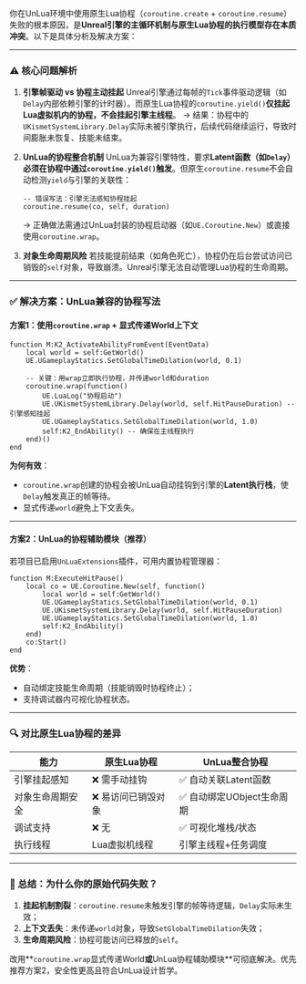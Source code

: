 你在UnLua环境中使用原生Lua协程（`coroutine.create` + `coroutine.resume`）失败的根本原因，是**Unreal引擎的主循环机制与原生Lua协程的执行模型存在本质冲突**。以下是具体分析及解决方案：

------

### ⚠️ 核心问题解析

1. **引擎帧驱动 vs 协程主动挂起**
    Unreal引擎通过每帧的`Tick`事件驱动逻辑（如`Delay`内部依赖引擎的计时器）。而原生Lua协程的`coroutine.yield()` ​**​仅挂起Lua虚拟机内的协程，不会挂起引擎主线程​**​。
    → 结果：协程中的`UKismetSystemLibrary.Delay`实际未被引擎执行，后续代码继续运行，导致时间膨胀未恢复、技能未结束。

2. **UnLua的协程整合机制**
    UnLua为兼容引擎特性，要求​**​Latent函数（如`Delay`）必须在协程中通过`coroutine.yield()`触发​**​。但原生`coroutine.resume`不会自动检测`yield`与引擎的关联性：

   ```
   -- 错误写法：引擎无法感知协程挂起
   coroutine.resume(co, self, duration) 
   ```

   → 正确做法需通过UnLua封装的协程启动器（如`UE.Coroutine.New`）或直接使用`coroutine.wrap`。

3. **对象生命周期风险**
    若技能提前结束（如角色死亡），协程仍在后台尝试访问已销毁的`self`对象，导致崩溃。Unreal引擎无法自动管理Lua协程的生命周期。

------

### ✅ 解决方案：UnLua兼容的协程写法

#### 方案1：使用`coroutine.wrap` + **显式传递World上下文**

```
function M:K2_ActivateAbilityFromEvent(EventData)
    local world = self:GetWorld()
    UE.UGameplayStatics.SetGlobalTimeDilation(world, 0.1)
    
    -- 关键：用wrap立即执行协程，并传递world和duration
    coroutine.wrap(function()
        UE.LuaLog("协程启动")
        UE.UKismetSystemLibrary.Delay(world, self.HitPauseDuration) -- 引擎感知挂起
        UE.UGameplayStatics.SetGlobalTimeDilation(world, 1.0)
        self:K2_EndAbility() -- 确保在主线程执行
    end)()
end
```

**为何有效**：

- `coroutine.wrap`创建的协程会被UnLua自动挂钩到引擎的**Latent执行栈**，使`Delay`触发真正的帧等待。
- 显式传递`world`避免上下文丢失。

------

#### 方案2：UnLua的协程辅助模块（推荐）

若项目已启用`UnLuaExtensions`插件，可用内置协程管理器：

```
function M:ExecuteHitPause()
    local co = UE.Coroutine.New(self, function()
        local world = self:GetWorld()
        UE.UGameplayStatics.SetGlobalTimeDilation(world, 0.1)
        UE.UKismetSystemLibrary.Delay(world, self.HitPauseDuration)
        UE.UGameplayStatics.SetGlobalTimeDilation(world, 1.0)
        self:K2_EndAbility()
    end)
    co:Start()
end
```

**优势**：

- 自动绑定技能生命周期（技能销毁时协程终止）；
- 支持调试器内可视化协程状态。

------

### 🔍 对比原生Lua协程的差异

| **能力**         | 原生Lua协程        | UnLua整合协程             |
| ---------------- | ------------------ | ------------------------- |
| 引擎挂起感知     | ❌ 需手动挂钩       | ✅ 自动关联Latent函数      |
| 对象生命周期安全 | ❌ 易访问已销毁对象 | ✅ 自动绑定UObject生命周期 |
| 调试支持         | ❌ 无               | ✅ 可视化堆栈/状态         |
| 执行线程         | Lua虚拟机线程      | 引擎主线程+任务调度       |

------

### 💎 总结：为什么你的原始代码失败？

1. **挂起机制割裂**：`coroutine.resume`未触发引擎的帧等待逻辑，`Delay`实际未生效；
2. **上下文丢失**：未传递`world`对象，导致`SetGlobalTimeDilation`失效；
3. **生命周期风险**：协程可能访问已释放的`self`。

改用**`coroutine.wrap`显式传递World**或**UnLua协程辅助模块**可彻底解决。优先推荐方案2，安全性更高且符合UnLua设计哲学。